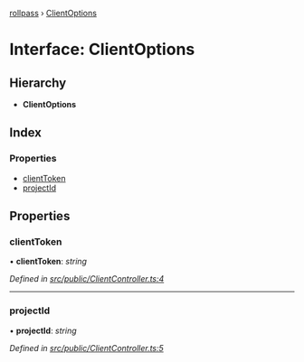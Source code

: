 [rollpass](../README.md) › [ClientOptions](clientoptions.md)

# Interface: ClientOptions

## Hierarchy

* **ClientOptions**

## Index

### Properties

* [clientToken](clientoptions.md#clienttoken)
* [projectId](clientoptions.md#projectid)

## Properties

###  clientToken

• **clientToken**: *string*

*Defined in [src/public/ClientController.ts:4](https://github.com/RollPass/rollpass-js/blob/4e3c50f/src/public/ClientController.ts#L4)*

___

###  projectId

• **projectId**: *string*

*Defined in [src/public/ClientController.ts:5](https://github.com/RollPass/rollpass-js/blob/4e3c50f/src/public/ClientController.ts#L5)*
